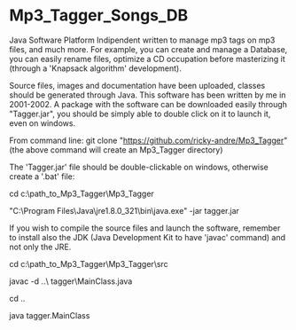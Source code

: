 # Mp3_Tagger_Songs_DB
Java Software Platform Indipendent written to manage mp3 tags on mp3 files, and much more.
For example, you can create and manage a Database, you can easily rename files, optimize a CD
occupation before masterizing it (through a 'Knapsack algorithm' development).

Source files, images and documentation have been uploaded, classes should be generated through Java.
This software has been written by me in 2001-2002. A package with the software can be downloaded easily 
through "Tagger.jar", you should be simply able to double click on it to launch it, even on windows.

From command line:
git clone "https://github.com/ricky-andre/Mp3_Tagger"
(the above command will create an Mp3_Tagger directory)

The 'Tagger.jar' file should be double-clickable on windows, otherwise create a '.bat' file:<p>
cd c:\path_to_Mp3_Tagger\Mp3_Tagger<p>
"C:\Program Files\Java\jre1.8.0_321\bin\java.exe" -jar tagger.jar<p>

If you wish to compile the source files and launch the software, remember to install also
the JDK (Java Development Kit to have 'javac' command) and not only the JRE.

cd c:\path_to_Mp3_Tagger\Mp3_Tagger\src<p>
javac -d ..\ tagger\MainClass.java<p>
cd ..<p>
java tagger.MainClass<p>
